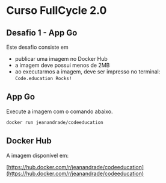 # Curso FullCycle 2.0

## Desafio 1 - App Go

Este desafio consiste em

- publicar uma imagem no Docker Hub
- a imagem deve possui menos de 2MB
- ao executarmos a imagem, deve ser impresso no terminal: `Code.education Rocks!`

## App Go

Execute a imagem com o comando abaixo.

```
docker run jeanandrade/codeeducation
```

## Docker Hub

A imagem disponível em:

[https://hub.docker.com/r/jeanandrade/codeeducation](https://hub.docker.com/r/jeanandrade/codeeducation)

